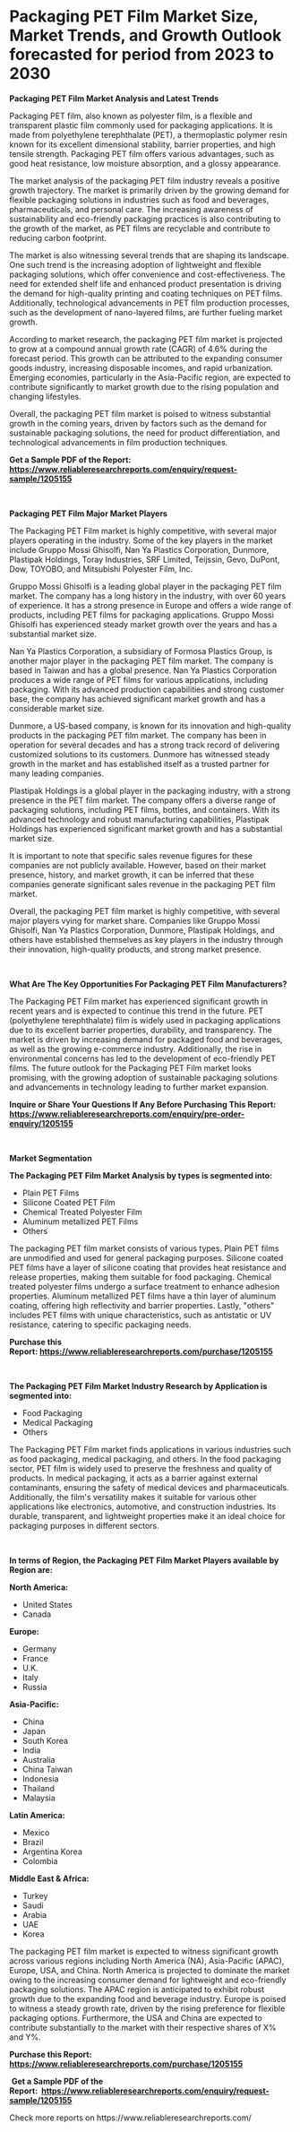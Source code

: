<p><h1>Packaging PET Film Market Size, Market Trends, and Growth Outlook forecasted for period from 2023 to 2030</h1></p><p><strong>Packaging PET Film Market Analysis and Latest Trends</strong></p>
<p><p>Packaging PET film, also known as polyester film, is a flexible and transparent plastic film commonly used for packaging applications. It is made from polyethylene terephthalate (PET), a thermoplastic polymer resin known for its excellent dimensional stability, barrier properties, and high tensile strength. Packaging PET film offers various advantages, such as good heat resistance, low moisture absorption, and a glossy appearance.</p><p>The market analysis of the packaging PET film industry reveals a positive growth trajectory. The market is primarily driven by the growing demand for flexible packaging solutions in industries such as food and beverages, pharmaceuticals, and personal care. The increasing awareness of sustainability and eco-friendly packaging practices is also contributing to the growth of the market, as PET films are recyclable and contribute to reducing carbon footprint.</p><p>The market is also witnessing several trends that are shaping its landscape. One such trend is the increasing adoption of lightweight and flexible packaging solutions, which offer convenience and cost-effectiveness. The need for extended shelf life and enhanced product presentation is driving the demand for high-quality printing and coating techniques on PET films. Additionally, technological advancements in PET film production processes, such as the development of nano-layered films, are further fueling market growth.</p><p>According to market research, the packaging PET film market is projected to grow at a compound annual growth rate (CAGR) of 4.6% during the forecast period. This growth can be attributed to the expanding consumer goods industry, increasing disposable incomes, and rapid urbanization. Emerging economies, particularly in the Asia-Pacific region, are expected to contribute significantly to market growth due to the rising population and changing lifestyles.</p><p>Overall, the packaging PET film market is poised to witness substantial growth in the coming years, driven by factors such as the demand for sustainable packaging solutions, the need for product differentiation, and technological advancements in film production techniques.</p></p>
<p><strong>Get a Sample PDF of the Report:&nbsp; <a href="https://www.reliableresearchreports.com/enquiry/request-sample/1205155">https://www.reliableresearchreports.com/enquiry/request-sample/1205155</a></strong></p>
<p>&nbsp;</p>
<p><strong>Packaging PET Film Major Market Players</strong></p>
<p><p>The Packaging PET Film market is highly competitive, with several major players operating in the industry. Some of the key players in the market include Gruppo Mossi Ghisolfi, Nan Ya Plastics Corporation, Dunmore, Plastipak Holdings, Toray Industries, SRF Limited, Teijssin, Gevo, DuPont, Dow, TOYOBO, and Mitsubishi Polyester Film, Inc.</p><p>Gruppo Mossi Ghisolfi is a leading global player in the packaging PET film market. The company has a long history in the industry, with over 60 years of experience. It has a strong presence in Europe and offers a wide range of products, including PET films for packaging applications. Gruppo Mossi Ghisolfi has experienced steady market growth over the years and has a substantial market size.</p><p>Nan Ya Plastics Corporation, a subsidiary of Formosa Plastics Group, is another major player in the packaging PET film market. The company is based in Taiwan and has a global presence. Nan Ya Plastics Corporation produces a wide range of PET films for various applications, including packaging. With its advanced production capabilities and strong customer base, the company has achieved significant market growth and has a considerable market size.</p><p>Dunmore, a US-based company, is known for its innovation and high-quality products in the packaging PET film market. The company has been in operation for several decades and has a strong track record of delivering customized solutions to its customers. Dunmore has witnessed steady growth in the market and has established itself as a trusted partner for many leading companies.</p><p>Plastipak Holdings is a global player in the packaging industry, with a strong presence in the PET film market. The company offers a diverse range of packaging solutions, including PET films, bottles, and containers. With its advanced technology and robust manufacturing capabilities, Plastipak Holdings has experienced significant market growth and has a substantial market size.</p><p>It is important to note that specific sales revenue figures for these companies are not publicly available. However, based on their market presence, history, and market growth, it can be inferred that these companies generate significant sales revenue in the packaging PET film market.</p><p>Overall, the packaging PET film market is highly competitive, with several major players vying for market share. Companies like Gruppo Mossi Ghisolfi, Nan Ya Plastics Corporation, Dunmore, Plastipak Holdings, and others have established themselves as key players in the industry through their innovation, high-quality products, and strong market presence.</p></p>
<p>&nbsp;</p>
<p><strong>What Are The Key Opportunities For Packaging PET Film Manufacturers?</strong></p>
<p><p>The Packaging PET Film market has experienced significant growth in recent years and is expected to continue this trend in the future. PET (polyethylene terephthalate) film is widely used in packaging applications due to its excellent barrier properties, durability, and transparency. The market is driven by increasing demand for packaged food and beverages, as well as the growing e-commerce industry. Additionally, the rise in environmental concerns has led to the development of eco-friendly PET films. The future outlook for the Packaging PET Film market looks promising, with the growing adoption of sustainable packaging solutions and advancements in technology leading to further market expansion.</p></p>
<p><strong>Inquire or Share Your Questions If Any Before Purchasing This Report: <a href="https://www.reliableresearchreports.com/enquiry/pre-order-enquiry/1205155">https://www.reliableresearchreports.com/enquiry/pre-order-enquiry/1205155</a></strong></p>
<p>&nbsp;</p>
<p><strong>Market Segmentation</strong></p>
<p><strong>The Packaging PET Film Market Analysis by types is segmented into:</strong></p>
<p><ul><li>Plain PET Films</li><li>Silicone Coated PET Film</li><li>Chemical Treated Polyester Film</li><li>Aluminum metallized PET Films</li><li>Others</li></ul></p>
<p><p>The packaging PET film market consists of various types. Plain PET films are unmodified and used for general packaging purposes. Silicone coated PET films have a layer of silicone coating that provides heat resistance and release properties, making them suitable for food packaging. Chemical treated polyester films undergo a surface treatment to enhance adhesion properties. Aluminum metallized PET films have a thin layer of aluminum coating, offering high reflectivity and barrier properties. Lastly, "others" includes PET films with unique characteristics, such as antistatic or UV resistance, catering to specific packaging needs.</p></p>
<p><strong>Purchase this Report:&nbsp;<a href="https://www.reliableresearchreports.com/purchase/1205155">https://www.reliableresearchreports.com/purchase/1205155</a></strong></p>
<p>&nbsp;</p>
<p><strong>The Packaging PET Film Market Industry Research by Application is segmented into:</strong></p>
<p><ul><li>Food Packaging</li><li>Medical Packaging</li><li>Others</li></ul></p>
<p><p>The Packaging PET Film market finds applications in various industries such as food packaging, medical packaging, and others. In the food packaging sector, PET film is widely used to preserve the freshness and quality of products. In medical packaging, it acts as a barrier against external contaminants, ensuring the safety of medical devices and pharmaceuticals. Additionally, the film's versatility makes it suitable for various other applications like electronics, automotive, and construction industries. Its durable, transparent, and lightweight properties make it an ideal choice for packaging purposes in different sectors.</p></p>
<p>&nbsp;</p>
<p><strong>In terms of Region, the Packaging PET Film Market Players available by Region are:</strong></p>
<p>
    <p> <strong> North America: </strong>
        <ul>
            <li>United States</li>
            <li>Canada</li>
        </ul>
        </p> 
    <p> <strong> Europe: </strong>
        <ul>
            <li>Germany</li>
            <li>France</li>
            <li>U.K.</li>
            <li>Italy</li>
            <li>Russia</li>
        </ul>
        </p> 
    <p> <strong> Asia-Pacific: </strong>
        <ul>
            <li>China</li>
            <li>Japan</li>
            <li>South Korea</li>
            <li>India</li>
            <li>Australia</li>
            <li>China Taiwan</li>
            <li>Indonesia</li>
            <li>Thailand</li>
            <li>Malaysia</li>
        </ul>
        </p> 
    <p> <strong> Latin America: </strong>
        <ul>
            <li>Mexico</li>
            <li>Brazil</li>
            <li>Argentina Korea</li>
            <li>Colombia</li>
        </ul>
        </p> 
    <p> <strong> Middle East & Africa: </strong>
        <ul>
            <li>Turkey</li>
            <li>Saudi</li>
            <li>Arabia</li>
            <li>UAE</li>
            <li>Korea</li>
        </ul>
    </p>
    </p>
<p><p>The packaging PET film market is expected to witness significant growth across various regions including North America (NA), Asia-Pacific (APAC), Europe, USA, and China. North America is projected to dominate the market owing to the increasing consumer demand for lightweight and eco-friendly packaging solutions. The APAC region is anticipated to exhibit robust growth due to the expanding food and beverage industry. Europe is poised to witness a steady growth rate, driven by the rising preference for flexible packaging options. Furthermore, the USA and China are expected to contribute substantially to the market with their respective shares of X% and Y%.</p></p>
<p><strong>Purchase this Report: <a href="https://www.reliableresearchreports.com/purchase/1205155">https://www.reliableresearchreports.com/purchase/1205155</a></strong></p>
<p>&nbsp;<strong>Get a Sample PDF of the Report:&nbsp;&nbsp;<a href="https://www.reliableresearchreports.com/enquiry/request-sample/1205155">https://www.reliableresearchreports.com/enquiry/request-sample/1205155</a></strong></p>
<p><strong></strong></p>
<p>Check more reports on https://www.reliableresearchreports.com/</p>